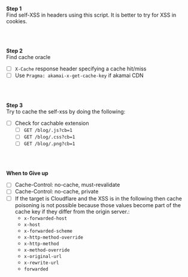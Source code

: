 **Step 1**<br/>
Find self-XSS in headers using this script. It is better to try for XSS in cookies.

<br/>
<br/>

**Step 2**<br/>
Find cache oracle
- [ ] `X-Cache` response header specifying a cache hit/miss
- [ ] Use `Pragma: akamai-x-get-cache-key` if akamai CDN

<br/>
<br/>

**Step 3**<br/>
Try to cache the self-xss by doing the following:
- [ ] Check for cachable extension
	- [ ] `GET /blog/.js?cb=1`
	- [ ] `GET /blog/.css?cb=1`
	- [ ] `GET /blog/.png?cb=1`

<br/>
<br/>

**When to Give up**<br/>
- [ ]  Cache-Control: no-cache, must-revalidate
- [ ]  Cache-Control: no-cache, private
- [ ]  If the target is Cloudflare and the XSS is in the following then cache poisoning is not possible because those values become part of the cache key if they differ from the origin server.:
	- `x-forwarded-host`
	- `x-host`
	- `x-forwarded-scheme` 
	- `x-http-method-override`
	- `x-http-method`
	- `x-method-override`
	- `x-original-url`
	- `x-rewrite-url`
	- `forwarded`

